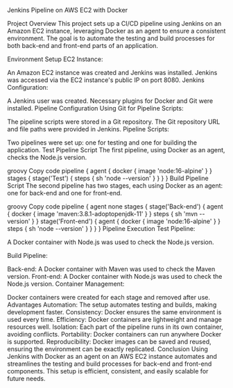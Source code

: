 Jenkins Pipeline on AWS EC2 with Docker

Project Overview
This project sets up a CI/CD pipeline using Jenkins on an Amazon EC2 instance, leveraging Docker as an agent to ensure a consistent environment. The goal is to automate the testing and build processes for both back-end and front-end parts of an application.

Environment Setup
EC2 Instance:

An Amazon EC2 instance was created and Jenkins was installed.
Jenkins was accessed via the EC2 instance's public IP on port 8080.
Jenkins Configuration:

A Jenkins user was created.
Necessary plugins for Docker and Git were installed.
Pipeline Configuration
Using Git for Pipeline Scripts:

The pipeline scripts were stored in a Git repository.
The Git repository URL and file paths were provided in Jenkins.
Pipeline Scripts:

Two pipelines were set up: one for testing and one for building the application.
Test Pipeline Script
The first pipeline, using Docker as an agent, checks the Node.js version.

groovy
Copy code
pipeline {
  agent {
    docker { image 'node:16-alpine' }
  }
  stages {
    stage('Test') {
      steps {
        sh 'node --version'
      }
    }
  }
}
Build Pipeline Script
The second pipeline has two stages, each using Docker as an agent: one for back-end and one for front-end.

groovy
Copy code
pipeline {
  agent none
  stages {
    stage('Back-end') {
      agent {
        docker { image 'maven:3.8.1-adoptopenjdk-11' }
      }
      steps {
        sh 'mvn --version'
      }
    }
    stage('Front-end') {
      agent {
        docker { image 'node:16-alpine' }
      }
      steps {
        sh 'node --version'
      }
    }
  }
}
Pipeline Execution
Test Pipeline:

A Docker container with Node.js was used to check the Node.js version.

Build Pipeline:

Back-end: A Docker container with Maven was used to check the Maven version.
Front-end: A Docker container with Node.js was used to check the Node.js version.
Container Management:

Docker containers were created for each stage and removed after use.
Advantages
Automation: The setup automates testing and builds, making development faster.
Consistency: Docker ensures the same environment is used every time.
Efficiency: Docker containers are lightweight and manage resources well.
Isolation: Each part of the pipeline runs in its own container, avoiding conflicts.
Portability: Docker containers can run anywhere Docker is supported.
Reproducibility: Docker images can be saved and reused, ensuring the environment can be exactly replicated.
Conclusion
Using Jenkins with Docker as an agent on an AWS EC2 instance automates and streamlines the testing and build processes for back-end and front-end components. This setup is efficient, consistent, and easily scalable for future needs.
